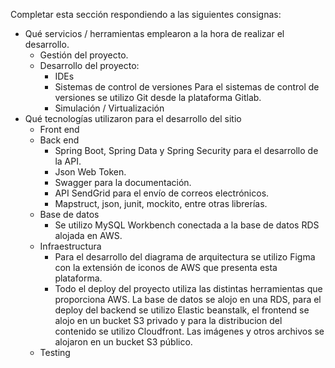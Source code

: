 Completar esta sección respondiendo a las siguientes consignas:

* Qué servicios / herramientas emplearon a la hora de realizar el desarrollo.
  * Gestión del proyecto.
  * Desarrollo del proyecto:
    * IDEs
    * Sistemas de control de versiones
      Para el sistemas de control de versiones se utilizo Git desde la plataforma Gitlab.
    * Simulación / Virtualización
* Qué tecnologías utilizaron para el desarrollo del sitio
  * Front end
  * Back end
    - Spring Boot, Spring Data y Spring Security para el desarrollo de la API.
    - Json Web Token.
    - Swagger para la documentación.
    - API SendGrid para el envío de correos electrónicos.
    - Mapstruct, json, junit, mockito, entre otras librerías.
  * Base de datos
    - Se utilizo MySQL Workbench conectada a la base de datos RDS alojada en AWS.
  * Infraestructura
    - Para el desarrollo del diagrama de arquitectura se utilizo Figma con la extensión de iconos de AWS que presenta esta plataforma.
    - Todo el deploy del proyecto utiliza las distintas herramientas que proporciona AWS. La base de datos se alojo en una RDS, para el deploy del backend se utilizo Elastic beanstalk, el frontend se alojo en un bucket S3 privado y para la distribucion del contenido se utilizo Cloudfront. Las imágenes y otros archivos se alojaron en un bucket S3 público.
  * Testing